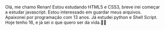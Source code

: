 Olá, me chamo Renan!
Estou estudando HTML5 e CSS3, breve irei começar a estudar javascript.
Estou interessado em guardar meus arquivos.
Apaixonei por programação com 13 anos.
Já estudei python e Shell Script.
Hoje tenho 16, e já sei o que quero ser da vida.👨‍💻

<!---
Renanntj/Renanntj is a ✨ special ✨ repository because its `README.md` (this file) appears on your GitHub profile.
You can click the Preview link to take a look at your changes.
--->

